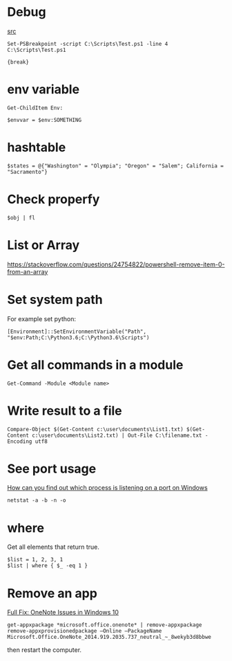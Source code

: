 # Debug
[src](https://technet.microsoft.com/en-us/library/ff730925.aspx)

```
Set-PSBreakpoint -script C:\Scripts\Test.ps1 -line 4
C:\Scripts\Test.ps1
```

```
{break}
```

# env variable
```
Get-ChildItem Env:

$envvar = $env:SOMETHING
```

# hashtable
```
$states = @{"Washington" = "Olympia"; "Oregon" = "Salem"; California = "Sacramento"}
```

# Check properfy
`$obj | fl`

# List or Array
https://stackoverflow.com/questions/24754822/powershell-remove-item-0-from-an-array

# Set system path
For example set python:
```
[Environment]::SetEnvironmentVariable("Path", "$env:Path;C:\Python3.6;C:\Python3.6\Scripts")
```

# Get all commands in a module
```
Get-Command -Module <Module name>
```

# Write result to a file
```
Compare-Object $(Get-Content c:\user\documents\List1.txt) $(Get-Content c:\user\documents\List2.txt) | Out-File C:\filename.txt -Encoding utf8
```

# See port usage
[How can you find out which process is listening on a port on Windows](https://stackoverflow.com/questions/48198/how-can-you-find-out-which-process-is-listening-on-a-port-on-windows)
```
netstat -a -b -n -o
```

# where
Get all elements that return true.
```
$list = 1, 2, 3, 1
$list | where { $_ -eq 1 }
```

# Remove an app
[Full Fix: OneNote Issues in Windows 10](https://windowsreport.com/onenote-problems-windows-10/)
```
get-appxpackage *microsoft.office.onenote* | remove-appxpackage
remove-appxprovisionedpackage –Online –PackageName Microsoft.Office.OneNote_2014.919.2035.737_neutral_~_8wekyb3d8bbwe
```
then restart the computer.